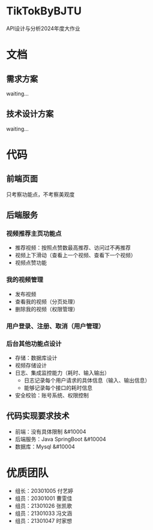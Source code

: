 # TikTokByBJTU
API设计与分析2024年度大作业
# 文档
## 需求方案
waiting...
## 技术设计方案
waiting...
# 代码
## 前端页面
只考察功能点，不考察美观度
## 后端服务
### 视频推荐主页功能点
+ 推荐视频：按照点赞数最高推荐、访问过不再推荐
+ 视频上下滑动（查看上一个视频、查看下一个视频）
+ 视频点赞功能
### 我的视频管理
+ 发布视频
+ 查看我的视频（分页处理）
+ 删除我的视频（权限管理）
### 用户登录、注册、取消（用户管理）
### 后台其他功能点设计
+ 存储：数据库设计
+ 视频存储设计
+ 日志、集成监控能力（耗时、输入输出）
    + 日志记录每个用户请求的具体信息（输入、输出信息）
    + 能够记录每个接口的耗时信息
+ 安全校验：账号系统、权限控制
## 代码实现要求技术
+ 前端：没有具体限制 &#10004
+ 后端服务：Java SpringBoot &#10004
+ 数据库：Mysql &#10004

# 优质团队
+ 组长：20301005 付艺婷
+ 组员：20301001 曹雯佳
+ 组员：21301026 张凯歌
+ 组员：21301033 冯文涵
+ 组员：21301047 时家想
